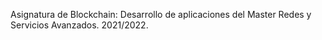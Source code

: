 Asignatura de Blockchain: Desarrollo de aplicaciones del Master Redes y Servicios Avanzados. 2021/2022. 
